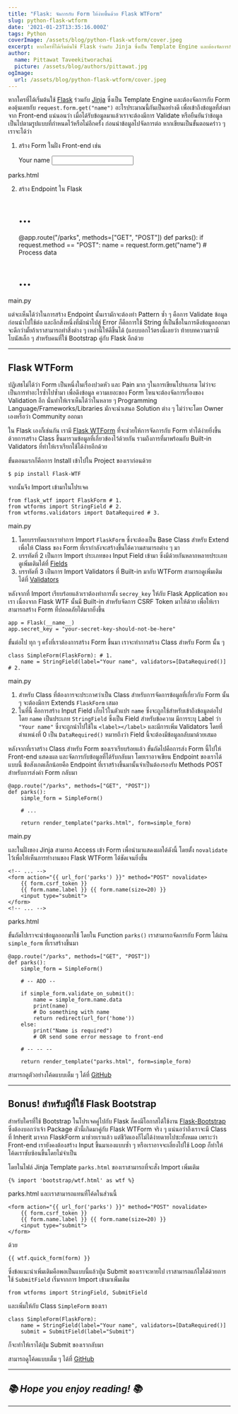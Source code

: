 ```yaml
---
title: "Flask: จัดการกับ Form ให้ง่ายขึ้นด้วย Flask WTForm"
slug: python-flask-wtform
date: '2021-01-23T13:35:16.000Z'
tags: Python
coverImage: /assets/blog/python-flask-wtform/cover.jpeg
excerpt: หากใครที่ได้เริ่มต้นใช้ Flask ร่วมกับ Jinja ซึ่งเป็น Template Engine และต้องจัดการกับ Form คงคุ้นเคยกับ request.form.get("name") อะไรประมาณนี้กันเป็นอย่างดี เพื่อเข้าถึงข้อมูลที่ส่งมาจาก Front-end แน่นอนว่า เมื่อได้รับข้อมูลมาแล้วเราจะต้องมีการ Validate หรือยืนยันว่าข้อมูลเป็นไปตามรูปแบบที่กำหนดไว้หรือไม่อีกครั้ง ก่อนนำข้อมูลไปจัดการต่อ หากเขียนเป็นขั้นตอนคร่าว ๆ เราจะได้ว่า
author:
  name: Pittawat Taveekitworachai
  picture: /assets/blog/authors/pittawat.jpg
ogImage:
  url: /assets/blog/python-flask-wtform/cover.jpeg
---
```


หากใครที่ได้เริ่มต้นใช้ [Flask](https://flask.palletsprojects.com/en/1.1.x/) ร่วมกับ [Jinja](https://jinja.palletsprojects.com) ซึ่งเป็น Template Engine และต้องจัดการกับ Form คงคุ้นเคยกับ `request.form.get("name")` อะไรประมาณนี้กันเป็นอย่างดี เพื่อเข้าถึงข้อมูลที่ส่งมาจาก Front-end แน่นอนว่า เมื่อได้รับข้อมูลมาแล้วเราจะต้องมีการ Validate หรือยืนยันว่าข้อมูลเป็นไปตามรูปแบบที่กำหนดไว้หรือไม่อีกครั้ง ก่อนนำข้อมูลไปจัดการต่อ หากเขียนเป็นขั้นตอนคร่าว ๆ เราจะได้ว่า

1) สร้าง Form ในฝั่ง Front-end เช่น

    <!-- ... -->
    <form action="{{ url_for('parks') }}" method="POST">
    	<label for="name">Your name</label>
    	<input name="name" type="text">
    </form>
    <!-- ... -->

parks.html

2) สร้าง Endpoint ใน Flask

    # ...
    @app.route("/parks", methods=["GET", "POST"])
    def parks():
    	if request.method == "POST":
        	name = request.form.get("name")
        	# Process data
    # ...

main.py

แต่จะเห็นได้ว่าในการสร้าง Endpoint นั้นเรามักจะต้องทำ Pattern ซ้ำ ๆ คือการ Validate ข้อมูลก่อนนำไปใช้ต่อ และอีกสิ่งหนึ่งที่มักนำไปสู่ Error ก็คือการใช้ String ที่เป็นชื่อในการดึงข้อมูลออกมา จะดีกว่ามั้ยถ้าเราสามารถทำสิ่งต่าง ๆ เหล่านี้ให้ดีขึ้นได้ (แอบบอกไว้ตรงนี้เลยว่า ท้ายบทความเรามีโบนัสเล็ก ๆ สำหรับคนที่ใช้ Bootstrap คู่กับ Flask อีกด้วย

---

## Flask WTForm

ปฏิเสธไม่ได้ว่า Form เป็นหนึ่งในเรื่องปวดหัว และ Pain มาก ๆในการเขียนโปรแกรม ไม่ว่าจะเป็นการทำอะไรซ้ำไปซ้ำมา เพื่อดึงข้อมูล ความเยอะของ Form ไหนจะต้องจัดการเรื่องของ Validation อีก นั่นทำให้เราเห็นได้ว่าในหลาย ๆ Programming Language/Frameworks/Libraries มักจะนำเสนอ Solution ต่าง ๆ ไม่ว่าจะโดย Owner เองหรือว่า Community ออกมา

ใน Flask เองก็เช่นกัน เรามี [Flask WTForm](https://flask-wtf.readthedocs.io/en/stable/) ที่จะช่วยให้การจัดการกับ Form ทำได้ง่ายยิ่งขึ้น ด้วยการสร้าง Class ขึ้นมารวมข้อมูลที่เกี่ยวข้องไว้ด้วยกัน รวมถึงการที่มาพร้อมกับ Built-in Validators ที่ทำให้เราเรียกใช้ได้ง่ายอีกด้วย

ขั้นตอนแรกก็คือการ Install เข้าไปใน Project ของเราก่อนด้วย

    $ pip install Flask-WTF

จากนั้นจึง Import เข้ามาในโปรเจค

    from flask_wtf import FlaskForm # 1.
    from wtforms import StringField # 2.
    from wtforms.validators import DataRequired # 3.

main.py

1. โดยบรรทัดแรกเราทำการ Import `FlaskForm` ซึ่งจะต้องเป็น Base Class สำหรับ Extend เพื่อให้ Class ของ Form ที่เรากำลังจะสร้างขึ้นได้ความสามารถต่าง ๆ มา
2. บรรทัดที่ 2 เป็นการ Import ประเภทของ Input Field เข้ามา ซึ่งมีด้วยกันหลากหลายประเภท ดูเพิ่มเติมได้ที่ [Fields](https://wtforms.readthedocs.io/en/2.3.x/fields/)
3. บรรทัดที่ 3 เป็นการ Import Validators ที่ Built-in มากับ WTForm สามารถดูเพิ่มเติมได้ที่ [Validators](https://wtforms.readthedocs.io/en/2.3.x/validators/#built-in-validators)

หลังจากที่ Import เรียบร้อยแล้วเราต้องทำการตั้ง `secrey_key` ให้กับ Flask Application ของเรา เนื่องจาก Flask WTF นั้นมี Built-in สำหรับจัดการ CSRF Token มาให้ด้วย เพื่อให้เราสามารถสร้าง Form ที่ปลอดภัยได้มากยิ่งขึ้น

    app = Flask(__name__)
    app.secret_key = "your-secret-key-should-not-be-here"

ขั้นต่อไป ทุก ๆ ครั้งที่เราต้องการสร้าง Form ขึ้นมา เราจะทำการสร้าง Class สำหรับ Form นั้น ๆ

    class SimpleForm(FlaskForm): # 1.
    	name = StringField(label="Your name", validators=[DataRequired()] # 2.
     

main.py

1. สำหรับ Class ที่ต้องการจะประกาศว่าเป็น Class สำหรับการจัดการข้อมูลที่เกี่ยวกับ Form นั้น ๆ จะต้องมีการ Extends `FlaskForm` เสมอ
2. ในที่นี้ คือการสร้าง Input Field เก็บไว้ในตัวแปร `name` ซึ่งจะถูกใช้สำหรับเข้าถึงข้อมูลต่อไป โดย `name` เป็นประเภท `StringField` ซึ่งเป็น Field สำหรับข้อความ มีการระบุ Label ว่า `"Your name"` ซึ่งจะถูกนำไปใช้ใน `<label></label>` และมีการเพิ่ม Validators โดยที่ตำแหน่งที่ 0 เป็น `DataRequired()` หมายถึงว่า Field นี้จะต้องมีข้อมูลกลับมาด้วยเสมอ

หลังจากที่เราสร้าง Class สำหรับ Form ของเราเรียบร้อยแล้ว ขั้นถัดไปคือการส่ง Form นี้ไปให้ Front-end แสดงผล และจัดการกับข้อมูลที่ได้รับกลับมา โดยเราอาจเขียน Endpoint ของเราได้แบบนี้ ข้อสังเกตเล็กน้อยคือ Endpoint ที่เราสร้างขึ้นมานั้นจำเป็นต้องรองรับ Methods POST สำหรับการส่งค่า Form กลับมา

    @app.route("/parks", methods=["GET", "POST"])
    def parks():
    	simple_form = SimpleForm()
        
        # ...
        
        return render_template("parks.html", form=simple_form)

main.py

และในฝั่งของ Jinja สามารถ Access เข้า Form เพื่อนำมาแสดงผลได้ดังนี้ โดยตั้ง `novalidate` ไว้เพื่อให้เห็นการทำงานของ Flask WTForm ได้ชัดเจนยิ่งขึ้น

    <!-- ... -->
    <form action="{{ url_for('parks') }}" method="POST" novalidate>
    	{{ form.csrf_token }}
    	{{ form.name.label }} {{ form.name(size=20) }}
        <input type="submit">
    </form>
    <!-- ... -->

parks.html

ขั้นถัดไปเราจะนำข้อมูลออกมาใช้ โดยใน Function `parks()` เราสามารถจัดการกับ Form ได้ผ่าน `simple_form` ที่เราสร้างขึ้นมา

    @app.route("/parks", methods=["GET", "POST"])
    def parks():
        simple_form = SimpleForm()
        
        # -- ADD --
    
        if simple_form.validate_on_submit():
            name = simple_form.name.data
            print(name)
            # Do something with name
            return redirect(url_for('home'))
        else:
            print("Name is required")
            # OR send some error message to front-end
            
        # -- -- --
    
        return render_template("parks.html", form=simple_form)


สามารถดูตัวอย่างโค้ดแบบเต็ม ๆ ได้ที่ [GitHub](https://github.com/Pittawat2542/python-flask-wtform)

---

## Bonus! สำหรับผู้ที่ใช้ Flask Bootstrap

สำหรับใครที่ใช้ Bootstrap ในโปรเจคคู่ไปกับ Flask ก็คงมีโอกาสได้ใช้งาน [Flask-Bootstrap](https://pythonhosted.org/Flask-Bootstrap/) ซึ่งต้องบอกว่าเจ้า Package ตัวนี้เกิดมาคู่กับ Flask WTForm จริง ๆ แน่นอว่าถึงเราจะมี Class ที่ Inherit มาจาก FlaskForm มาช่วยเราแล้ว แต่ชีวิตเองก็ไม่ได้ง่ายดายไปซะทั้งหมด เพราะว่า Front-end เรายังคงต้องสร้าง Input ขึ้นมาเองแบบซ้ำ ๆ หรือเราอาจจะเลี่ยงไปใช้ Loop ก็ทำให้โค้ดเราซับซ้อนขึ้นโดยไม่จำเป็น

โดยในไฟล์ Jinja Template `parks.html` ของเราสามารถที่จะสั่ง Import เพิ่มเติม

    {% import 'bootstrap/wtf.html' as wtf %}

parks.html
และเราสามารถแทนที่โค้ดในส่วนนี้

    <form action="{{ url_for('parks') }}" method="POST" novalidate>
    	{{ form.csrf_token }}
    	{{ form.name.label }} {{ form.name(size=20) }}
        <input type="submit">
    </form>

ด้วย

    {{ wtf.quick_form(form) }}

ซึ่งข้อแนะนำเพิ่มเติมคือพอเป็นแบบนี้แล้วปุ่ม Submit ของเราจะหายไป เราสามารถแก้ไขได้ด้วยการใช้ `SubmitField` เริ่มจากการ Import เข้ามาเพิ่มเติม

    from wtforms import StringField, SubmitField

และเพิ่มให้กับ Class `SimpleForm` ของเรา

    class SimpleForm(FlaskForm):
    	name = StringField(label="Your name", validators=[DataRequired()]
        submit = SubmitField(label="Submit")

ก็จะทำให้เราได้ปุ่ม Submit ของเรากลับมา

สามารถดูโค้ดแบบเต็ม ๆ ได้ที่ [GitHub](https://github.com/Pittawat2542/python-flask-wtform/tree/bootstrap)

---

## *📚 Hope you enjoy reading! 📚*

---
